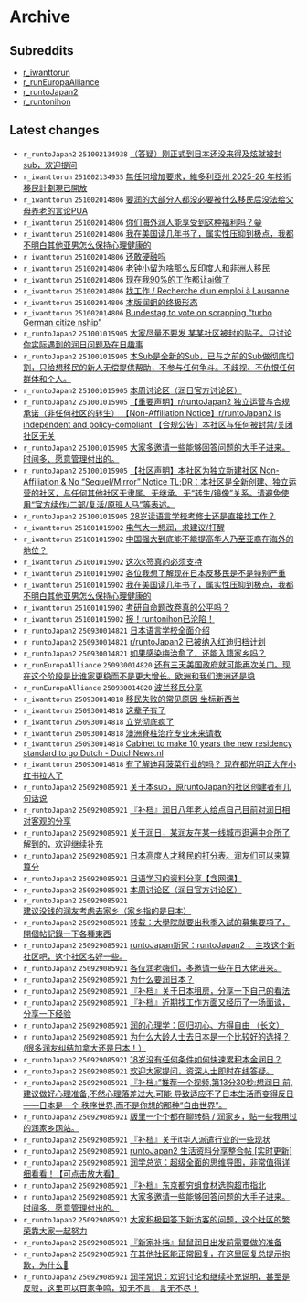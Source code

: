 # Archive

## Subreddits

- [r_iwanttorun](r_iwanttorun/index.md)
- [r_runEuropaAlliance](r_runEuropaAlliance/index.md)
- [r_runtoJapan2](r_runtoJapan2/index.md)
- [r_runtonihon](r_runtonihon/index.md)

## Latest changes

- `r_runtoJapan2` `251002134938` [（答疑）刚正式到日本还没来得及炫就被封sub，欢迎提问](posts/r_runtoJapan2/251002130800_1nw3atz.md)
- `r_iwanttorun` `251002134935` [無任何增加要求，維多利亞州 2025-26 年技術移民計劃現已開放](posts/r_iwanttorun/251002084242_1nvye9m.md)
- `r_iwanttorun` `251002014806` [要润的大部分人都没必要被什么移民后没法给父母养老的言论PUA](posts/r_iwanttorun/251001172418_1nvehqt.md)
- `r_iwanttorun` `251002014806` [你们海外润人能享受到这种福利吗？😁](posts/r_iwanttorun/251001073616_1nv1x68.md)
- `r_iwanttorun` `251002014806` [我在美国读几年书了，属实性压抑到极点，我都不明白其他亚男怎么保持心理健康的](posts/r_iwanttorun/250930060223_1nu5fgx.md)
- `r_iwanttorun` `251002014806` [还敢硬融吗](posts/r_iwanttorun/251001183754_1nvgjpg.md)
- `r_iwanttorun` `251002014806` [老钟小留为啥那么反印度人和非洲人移民](posts/r_iwanttorun/251001152852_1nvbc8e.md)
- `r_iwanttorun` `251002014806` [现在我90%的工作都让ai做了](posts/r_iwanttorun/251001050648_1nuzith.md)
- `r_iwanttorun` `251002014806` [找工作 / Recherche d’un emploi à Lausanne](posts/r_iwanttorun/251001205228_1nvk6uk.md)
- `r_iwanttorun` `251002014806` [本版润蛆的终极形态](posts/r_iwanttorun/251002010322_1nvq37t.md)
- `r_iwanttorun` `251002014806` [Bundestag to vote on scrapping “turbo German citize nship”](posts/r_iwanttorun/251001223632_1nvmu1j.md)
- `r_runtoJapan2` `251001015905` [大家尽量不要发 某某社区被封的贴子。只讨论你实际遇到的润日问题及在日趣事](posts/r_runtoJapan2/250930071646_1nu6lxa.md)
- `r_runtoJapan2` `251001015905` [本Sub是全新的Sub，已与之前的Sub做彻底切割，只给想移民的新人无偿提供帮助，不参与任何争斗。不歧视、不仇恨任何群体和个人。](posts/r_runtoJapan2/250930040700_1nu3f8g.md)
- `r_runtoJapan2` `251001015905` [本周讨论区（润日官方讨论区）](posts/r_runtoJapan2/250928101514_1nskq1l.md)
- `r_runtoJapan2` `251001015905` [【重要声明】r/runtoJapan2 独立运营与合规承诺（非任何社区的转生）  【Non-Affiliation Notice】r/runtoJapan2 is independent and policy-compliant  【合规公告】本社区与任何被封禁/关闭社区无关](posts/r_runtoJapan2/250930143030_1nuer4m.md)
- `r_runtoJapan2` `251001015905` [大家多邀请一些能够回答问题的大手子进来。时间多、愿意管理付出的。](posts/r_runtoJapan2/250928013842_1nsc1pu.md)
- `r_runtoJapan2` `251001015905` [【社区声明】本社区为独立新建社区 Non-Affiliation & No “Sequel/Mirror” Notice       TL;DR：本社区是全新创建、独立运营的社区，与任何其他社区无隶属、无继承、无“转生/镜像”关系。请避免使用“官方续作/二部/复活/原班人马”等表述。](posts/r_runtoJapan2/250930073117_1nu6u3k.md)
- `r_runtoJapan2` `251001015905` [28岁读语言学校考修士还是直接找工作？](posts/r_runtoJapan2/250930074325_1nu70sl.md)
- `r_iwanttorun` `251001015902` [电气大一想润，求建议/打醒](posts/r_iwanttorun/251001013435_1nuvcxa.md)
- `r_iwanttorun` `251001015902` [中国强大到底能不能提高华人乃至亚裔在海外的地位？](posts/r_iwanttorun/250930133830_1nudghi.md)
- `r_iwanttorun` `251001015902` [这次k签真的必须支持](posts/r_iwanttorun/250930214203_1nuq66n.md)
- `r_iwanttorun` `251001015902` [各位我想了解现在日本反移民是不是特别严重](posts/r_iwanttorun/250930160132_1nuh5kw.md)
- `r_iwanttorun` `251001015902` [我在美国读几年书了，属实性压抑到极点，我都不明白其他亚男怎么保持心理健康的](posts/r_iwanttorun/250930060223_1nu5fgx.md)
- `r_iwanttorun` `251001015902` [考研自命题改卷真的公平吗？](posts/r_iwanttorun/250930182236_1nukxlm.md)
- `r_iwanttorun` `251001015902` [报！runtonihon已沦陷！](posts/r_iwanttorun/250930055316_1nu5a1a.md)
- `r_runtoJapan2` `250930014821` [日本语言学校全面介绍](posts/r_runtoJapan2/250929175544_1ntp0ke.md)
- `r_runtoJapan2` `250930014821` [r/runtoJapan2 已被纳入红迪归档计划](posts/r_runtoJapan2/250929092121_1ntddsy.md)
- `r_runtoJapan2` `250930014821` [如果感染梅治愈了，还能入籍家乡吗？](posts/r_runtoJapan2/250929231125_1ntx4md.md)
- `r_runEuropaAlliance` `250930014820` [还有三天美国政府就可能再次关门。现在这个阶段是比谁家更稳而不是更大增长。欧洲和我们澳洲还是稳](posts/r_runEuropaAlliance/250929101822_1nte9as.md)
- `r_runEuropaAlliance` `250930014820` [波兰移民分享](posts/r_runEuropaAlliance/250929182436_1ntpsee.md)
- `r_iwanttorun` `250930014818` [移民失败的常见原因 坐标新西兰](posts/r_iwanttorun/250929204702_1nttkmp.md)
- `r_iwanttorun` `250930014818` [这辈子有了](posts/r_iwanttorun/250929155720_1ntlump.md)
- `r_iwanttorun` `250930014818` [立党彻底疯了](posts/r_iwanttorun/250929164242_1ntn1lc.md)
- `r_iwanttorun` `250930014818` [澳洲脊柱治疗专业未来请教](posts/r_iwanttorun/250929133132_1nti3xu.md)
- `r_iwanttorun` `250930014818` [Cabinet to make 10 years the new residency standard to go Dutch - DutchNews.nl](posts/r_iwanttorun/250929125523_1nth9qi.md)
- `r_iwanttorun` `250930014818` [有了解迪拜菠菜行业的吗？ 现在都光明正大在小红书拉人了](posts/r_iwanttorun/250929114547_1ntfsdm.md)
- `r_runtoJapan2` `250929085921` [关于本sub，原runtoJapan的社区创建者有几句话说](posts/r_runtoJapan2/250925124249_1nq5qg2.md)
- `r_runtoJapan2` `250929085921` [『补档』润日八年老人给点自己目前对润日相对客观的分享](posts/r_runtoJapan2/250925110149_1nq3pyf.md)
- `r_runtoJapan2` `250929085921` [关于润日，某润友在某一线城市逛遍中介所了解到的，欢迎继续补充](posts/r_runtoJapan2/250928051902_1nsg3cd.md)
- `r_runtoJapan2` `250929085921` [日本高度人才移民的打分表。润友们可以来算算分](posts/r_runtoJapan2/250928173737_1nsuexf.md)
- `r_runtoJapan2` `250929085921` [日语学习的资料分享【含网课】](posts/r_runtoJapan2/250928173909_1nsugd8.md)
- `r_runtoJapan2` `250929085921` [本周讨论区（润日官方讨论区）](posts/r_runtoJapan2/250928101514_1nskq1l.md)
- `r_runtoJapan2` `250929085921` [建议没钱的润友考虑去家乡（家乡指的是日本）](posts/r_runtoJapan2/250928172614_1nsu49s.md)
- `r_runtoJapan2` `250929085921` [转载：大學院就要出秋季入試的募集要項了，開個帖記錄一下各種東西](posts/r_runtoJapan2/250928051649_1nsg213.md)
- `r_runtoJapan2` `250929085921` [runtoJapan新家：runtoJapan2 ，主攻这个新社区吧，这个社区名好一些。](posts/r_runtoJapan2/250925063556_1npzkh1.md)
- `r_runtoJapan2` `250929085921` [各位润老嗨们，多邀请一些在日大佬进来。](posts/r_runtoJapan2/250927140614_1nrw4en.md)
- `r_runtoJapan2` `250929085921` [为什么要润日本？](posts/r_runtoJapan2/250927140758_1nrw5vp.md)
- `r_runtoJapan2` `250929085921` [『补档』关于日本租房，分享一下自己的看法](posts/r_runtoJapan2/250925105113_1nq3ivm.md)
- `r_runtoJapan2` `250929085921` [『补档』近期找工作方面又经历了一场面谈，分享一下经验](posts/r_runtoJapan2/250928065607_1nshntt.md)
- `r_runtoJapan2` `250929085921` [润的心理学：回归初心、方得自由 （长文）](posts/r_runtoJapan2/250927145217_1nrx6yl.md)
- `r_runtoJapan2` `250929085921` [为什么大龄人士去日本是一个比较好的选择？(很多润友纠结加拿大还是日本！）](posts/r_runtoJapan2/250928174213_1nsuj4l.md)
- `r_runtoJapan2` `250929085921` [18岁没有任何条件如何快速累积本金润日？](posts/r_runtoJapan2/250925205332_1nqibuf.md)
- `r_runtoJapan2` `250929085921` [欢迎大家提问，资深人士即时在线答疑。](posts/r_runtoJapan2/250925155851_1nqamex.md)
- `r_runtoJapan2` `250929085921` [『补档』”推荐一个视频,第13分30秒:想润日 前,建议做好心理准备,不然心理落差过大,可能 导致适应不了日本生活而变得反日——日本是一个 秩序世界,而不是你想的那种“自由世界”。](posts/r_runtoJapan2/250925110002_1nq3old.md)
- `r_runtoJapan2` `250929085921` [版里一个个都在聊转码 / 润家乡，贴一些我用过的润家乡网站。](posts/r_runtoJapan2/250928172135_1nstzxy.md)
- `r_runtoJapan2` `250929085921` [『补档』关于it华人派遣行业的一些现状](posts/r_runtoJapan2/250926054101_1nqt9r0.md)
- `r_runtoJapan2` `250929085921` [runtoJapan2 生活资料分享整合帖 [实时更新]](posts/r_runtoJapan2/250926053006_1nqt3ck.md)
- `r_runtoJapan2` `250929085921` [润学总览：超级全面的思维导图，非常值得详细看看！【可点击放大看】](posts/r_runtoJapan2/250928175023_1nsuqdd.md)
- `r_runtoJapan2` `250929085921` [『补档』东京都穷蛆食材选购超市指北](posts/r_runtoJapan2/250926065804_1nquikv.md)
- `r_runtoJapan2` `250929085921` [大家多邀请一些能够回答问题的大手子进来。时间多、愿意管理付出的。](posts/r_runtoJapan2/250928013842_1nsc1pu.md)
- `r_runtoJapan2` `250929085921` [大家积极回答下新访客的问题，这个社区的繁荣靠大家一起努力](posts/r_runtoJapan2/250926123203_1nr03ls.md)
- `r_runtoJapan2` `250929085921` [『新家补档』鼠鼠润日出发前需要做的准备](posts/r_runtoJapan2/250925104052_1nq3cl2.md)
- `r_runtoJapan2` `250929085921` [在其他社区能正常回复，在这里回复总提示抱歉，为什么🧐](posts/r_runtoJapan2/250928152259_1nsr2e7.md)
- `r_runtoJapan2` `250929085921` [润学常识：欢迎讨论和继续补充说明，甚至是反驳，这里可以百家争鸣，知无不言，言无不尽！](posts/r_runtoJapan2/250928174806_1nsuod7.md)
